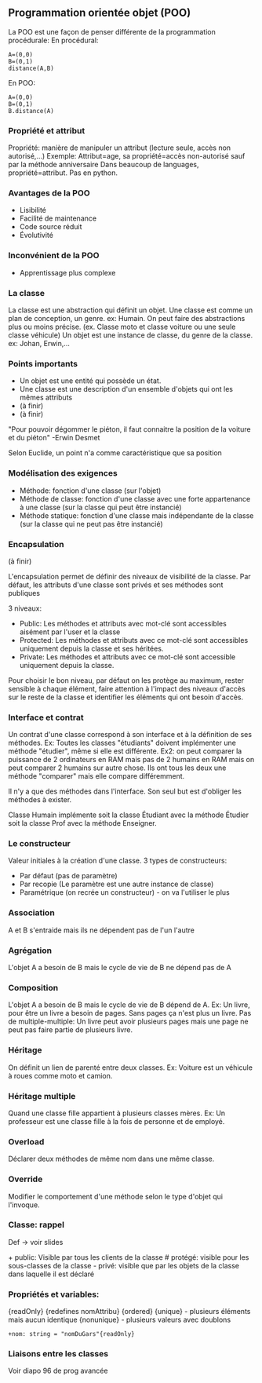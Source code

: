 
## Programmation orientée objet (POO)
La POO est une façon de penser différente de la programmation procédurale:
En procédural:
```
A=(0,0)
B=(0,1)
distance(A,B)
```
En POO:
```
A=(0,0)
B=(0,1)
B.distance(A)
```
### Propriété et attribut
Propriété: manière de manipuler un attribut (lecture seule, accès non autorisé,...)
Exemple: Attribut=age, sa propriété=accès non-autorisé sauf par la méthode anniversaire
Dans beaucoup de languages, propriété=attribut. Pas en python.

### Avantages de la POO
- Lisibilité
- Facilité de maintenance
- Code source réduit
- Évolutivité

### Inconvénient de la POO
- Apprentissage plus complexe


### La classe
La classe est une abstraction qui définit un objet. Une classe est comme un plan de conception, un genre. ex: Humain.
On peut faire des abstractions plus ou moins précise. (ex. Classe moto et classe voiture ou une seule classe véhicule)
Un objet est une instance de classe, du genre de la classe. ex: Johan, Erwin,...

### Points importants
- Un objet est une entité qui possède un état.
- Une classe est une description d'un ensemble d'objets qui ont les mêmes attributs
- (à finir)
- (à finir)

"Pour pouvoir dégommer le piéton, il faut connaitre la position de la voiture  et du piéton" -Erwin Desmet

Selon Euclide, un point n'a comme caractéristique que sa position

### Modélisation des exigences
- Méthode: fonction d'une classe (sur l'objet)
- Méthode de classe: fonction d'une classe avec une forte appartenance à une classe (sur la classe qui peut être instancié)
- Méthode statique: fonction d'une classe mais indépendante de la classe (sur la classe qui ne peut pas être instancié)

### Encapsulation
(à finir)

L'encapsulation permet de définir des niveaux de visibilité de la classe. Par défaut, les attributs d'une classe sont privés et ses méthodes sont publiques

3 niveaux:
- Public: Les méthodes et attributs avec mot-clé sont accessibles aisément par l'user et la classe
- Protected: Les méthodes et attributs avec ce mot-clé sont accessibles uniquement depuis la classe et ses héritées.
- Private: Les méthodes et attributs avec ce mot-clé sont accessible uniquement depuis la classe.

Pour choisir le bon niveau, par défaut on les protège au maximum, rester sensible à chaque élément, faire attention à l'impact des niveaux d'accès sur le reste de la classe et identifier les éléments qui ont besoin d'accès.

### Interface et contrat
Un contrat d'une classe correspond à son interface et à la définition de ses méthodes. Ex: Toutes les classes "étudiants" doivent implémenter une méthode "étudier", même si elle est différente.
Ex2: on peut comparer la puissance de 2 ordinateurs en RAM mais pas de 2 humains en RAM mais on peut comparer 2 humains sur autre chose. Ils ont tous les deux une méthode "comparer" mais elle compare différemment. 

Il n'y a que des méthodes dans l'interface. Son seul but est d'obliger les méthodes à exister.

Classe Humain implémente soit la classe Étudiant avec la méthode Étudier soit la classe Prof avec la méthode Enseigner.

### Le constructeur
Valeur initiales à la création d'une classe. 
3 types de constructeurs:
- Par défaut (pas de paramètre)
- Par recopie (Le paramètre est une autre instance de classe)
- Paramétrique (on recrée un constructeur) - on va l'utiliser le plus
### Association
A et B s'entraide mais ils ne dépendent pas de l'un l'autre
### Agrégation
L'objet A a besoin de B mais le cycle de vie de B ne dépend pas de A
### Composition
L'objet A a besoin de B mais le cycle de vie de B dépend de A. Ex: Un livre, pour être un livre a besoin de pages. Sans pages ça n'est plus un livre. Pas de multiple-multiple: Un livre peut avoir plusieurs pages mais une page ne peut pas faire partie de plusieurs livre.

### Héritage
On définit un lien de parenté entre deux classes. Ex: Voiture est un véhicule à roues comme moto et camion.

### Héritage multiple
Quand une classe fille appartient à plusieurs classes mères.
Ex: Un professeur est une classe fille à la fois de personne et de employé.

### Overload
Déclarer deux méthodes de même nom dans une même classe.
### Override
Modifier le comportement d'une méthode selon le type d'objet qui l'invoque.

### Classe: rappel
Def -> voir slides

\+ public: Visible par tous les clients de la classe
\# protégé: visible pour les sous-classes de la classe
\- privé: visible que par les objets de la classe dans laquelle il est déclaré

### Propriétés et variables:
{readOnly}
{redefines nomAttribu}
{ordered}
{unique} - plusieurs éléments mais aucun identique
{nonunique} - plusieurs valeurs avec doublons

```
+nom: string = "nomDuGars"{readOnly}
```

### Liaisons entre les classes
Voir diapo 96 de prog avancée
